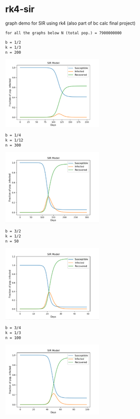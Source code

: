 # rk4-sir
graph demo for SIR using rk4 (also part of bc calc final project)

```
for all the graphs below N (total pop.) = 7900000000
```

```
b = 1/2
k = 1/3
n = 200
```

<img src="/img/b_1_2_k_1_3.PNG" alt="b = 1/2 k = 1/3" width="300"/>

```
b = 1/4
k = 1/12
n = 300
```

<img src="/img/b_1_4_k_1_12.PNG" alt="b = 1/4 k = 1/12" width="300"/>

```
b = 3/2
k = 1/2
n = 50
```

<img src="/img/b_3_2_k_1_2.PNG" alt="b = 3/2 k = 1/2" width="300"/>

```
b = 3/4
k = 1/3
n = 100
```

<img src="/img/b_3_4_k_1_3.PNG" alt="b = 3/4 k = 1/3" width="300"/>